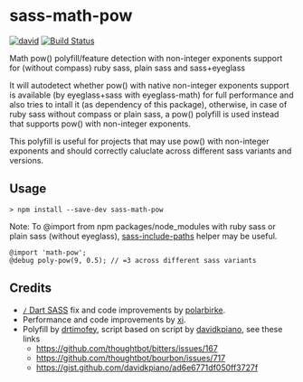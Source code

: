 # sass-math-pow

[![david](https://david-dm.org/strarsis/sass-math-pow.svg)](https://david-dm.org/strarsis/sass-math-pow)
[![Build Status](https://travis-ci.org/strarsis/sass-math-pow.svg?branch=master)](https://travis-ci.org/strarsis/sass-math-pow)

Math pow() polyfill/feature detection with non-integer exponents support 
for (without compass) ruby sass, plain sass and sass+eyeglass

It will autodetect whether pow() with native non-integer exponents support is available (by eyeglass+sass with eyeglass-math) for full performance and also tries to intall it (as dependency of this package),
otherwise, in case of ruby sass without compass or plain sass, a pow() polyfill is used instead that supports pow() with non-integer exponents.

This polyfill is useful for projects that may use pow() with non-integer exponents and should correctly caluclate across different sass variants and versions.

## Usage
````
> npm install --save-dev sass-math-pow
````
Note: To @import from npm packages/node_modules with ruby sass or plain sass (without eyeglass), 
[sass-include-paths](https://github.com/strarsis/sass-include-paths) helper may be useful.
````
@import 'math-pow';
@debug poly-pow(9, 0.5); // =3 across different sass variants
````

## Credits
- [`/` Dart SASS](https://github.com/sass/dart-sass/blob/main/CHANGELOG.md#1330) fix and code improvements by [polarbirke](https://github.com/polarbirke).
- Performance and code improvements by [xi](https://github.com/xi).
- Polyfill by [drtimofey](https://github.com/drtimofey), script based on script by [davidkpiano](https://github.com/davidkpiano), see these links
  - https://github.com/thoughtbot/bitters/issues/167
  - https://github.com/thoughtbot/bourbon/issues/717
  - https://gist.github.com/davidkpiano/ad6e6771df050ff3727f
